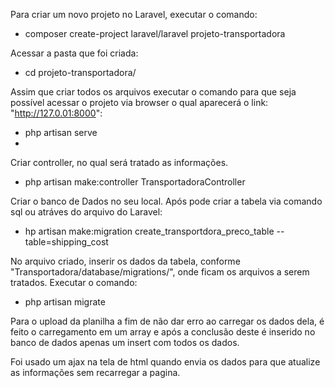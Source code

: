Para criar um novo projeto no Laravel, executar o comando:
- composer create-project laravel/laravel projeto-transportadora

Acessar a pasta que foi criada:
- cd projeto-transportadora/

Assim que criar todos os arquivos executar o comando para que seja possível acessar o projeto via browser o qual aparecerá o link: "http://127.0.01:8000":
- php artisan serve
-
Criar controller, no qual será tratado as informações.
- php artisan make:controller TransportadoraController

Criar o banco de Dados no seu local. Após pode criar a tabela via comando sql ou atráves do arquivo do Laravel:
- hp artisan make:migration create_transportdora_preco_table --table=shipping_cost

No arquivo criado, inserir os dados da tabela, conforme "Transportadora/database/migrations/", onde ficam os arquivos a serem tratados.
Executar o comando:
- php artisan migrate

Para o upload da planilha a fim de não dar erro ao carregar os dados dela, é feito o carregamento em um array e após a conclusão deste é inserido no banco de dados apenas um insert com todos os dados.

Foi usado um ajax na tela de html quando envia os dados para que atualize as informações sem recarregar a pagina.


